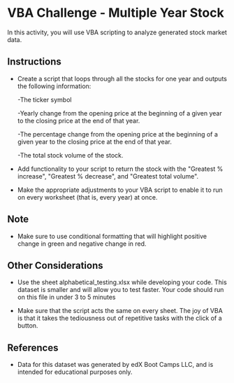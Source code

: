 # VBA Challenge - Multiple Year Stock

In this activity,  you will use VBA scripting to analyze generated stock market data.

## Instructions

* Create a script that loops through all the stocks for one year and outputs the following information: 

    -The ticker symbol

    -Yearly change from the opening price at the beginning of a given year to the closing price at the end of that year.

    -The percentage change from the opening price at the beginning of a given year to the closing price at the end of that year.

    -The total stock volume of the stock. 

* Add functionality to your script to return the stock with the "Greatest % increase", "Greatest % decrease", and "Greatest total volume".

* Make the appropriate adjustments to your VBA script to enable it to run on every worksheet (that is, every year) at once.

## Note

* Make sure to use conditional formatting that will highlight positive change in green and negative change in red.

## Other Considerations

* Use the sheet alphabetical_testing.xlsx while developing your code. This dataset is smaller and will allow you to test faster. Your code should run on this file in under 3 to 5 minutes

* Make sure that the script acts the same on every sheet. The joy of VBA is that it takes the tediousness out of repetitive tasks with the click of a button.

## References
* Data for this dataset was generated by edX Boot Camps LLC, and is intended for educational purposes only.

